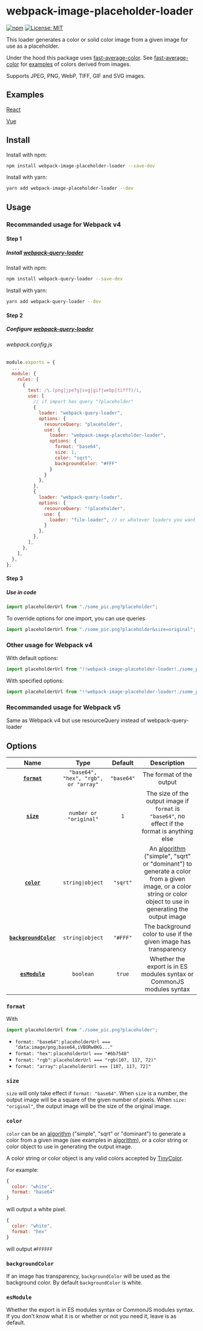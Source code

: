 # webpack-image-placeholder-loader

[![npm](https://img.shields.io/npm/v/webpack-image-placeholder-loader?style=flat)](https://www.npmjs.com/package/webpack-image-placeholder-loader) [![License: MIT](https://img.shields.io/badge/License-MIT-green.svg?style=flat)](https://opensource.org/licenses/MIT)

This loader generates a color or solid color image from a given image for use as a placeholder.

Under the hood this package uses [fast-average-color](https://github.com/fast-average-color/fast-average-color). See [fast-average-color](https://github.com/fast-average-color/fast-average-color) for [examples](https://github.com/fast-average-color/fast-average-color) of colors derived from images.

Supports JPEG, PNG, WebP, TIFF, GIF and SVG images.

## Examples

[React](https://github.com/Calvin-LL/webpack-image-placeholder-loader/tree/master/examples/react)

[Vue](https://github.com/Calvin-LL/webpack-image-placeholder-loader/tree/master/examples/vue)

## Install

Install with npm:

```bash
npm install webpack-image-placeholder-loader --save-dev
```

Install with yarn:

```bash
yarn add webpack-image-placeholder-loader --dev
```

## Usage

### Recommanded usage for Webpack v4

#### Step 1

##### Install [webpack-query-loader](https://github.com/Calvin-LL/webpack-query-loader)

Install with npm:

```bash
npm install webpack-query-loader --save-dev
```

Install with yarn:

```bash
yarn add webpack-query-loader --dev
```

#### Step 2

##### Configure [webpack-query-loader](https://github.com/Calvin-LL/webpack-query-loader)

###### webpack.config.js

```javascript
module.exports = {
  ...
  module: {
    rules: [
      {
        test: /\.(png|jpe?g|svg|gif|webp|tiff?)/i,
        use: [
          // if import has query "?placeholder"
          {
            loader: "webpack-query-loader",
            options: {
              resourceQuery: "placeholder",
              use: {
                loader: "webpack-image-placeholder-loader",
                options: {
                  format: "base64",
                  size: 1,
                  color: "sqrt",
                  backgroundColor: "#FFF"
                }
              }
            },
          },
          {
            loader: "webpack-query-loader",
            options: {
              resourceQuery: "!placeholder",
              use: {
                loader: "file-loader", // or whatever loaders you want to use
              }
            },
          },
        ],
      },
    ],
  },
};

```

#### Step 3

##### Use in code

```javascript
import placeholderUrl from "./some_pic.png?placeholder";
```

To override options for one import, you can use queries

```javascript
import placeholderUrl from "./some_pic.png?placeholder&size=original";
```

### Other usage for Webpack v4

With default options:

```javascript
import placeholderUrl from "!!webpack-image-placeholder-loader!./some_pic.png";
```

With specified options:

```javascript
import placeholderUrl from "!!webpack-image-placeholder-loader!./some_pic.png?format=base64&size=1&color=sqrt&backgroundColor=white";
```

### Recommanded usage for Webpack v5

Same as Webpack v4 but use resourceQuery instead of webpack-query-loader

## Options

|                   Name                    |                 Type                 |  Default   |                                                                                                                       Description                                                                                                                        |
| :---------------------------------------: | :----------------------------------: | :--------: | :------------------------------------------------------------------------------------------------------------------------------------------------------------------------------------------------------------------------------------------------------: |
|          **[`format`](#format)**          | `"base64", "hex", "rgb", or "array"` | `"base64"` |                                                                                                                 The format of the output                                                                                                                 |
|            **[`size`](#size)**            |        `number or "original"`        |    `1`     |                                                                             The size of the output image if `format` is `"base64"`, no effect if the format is anything else                                                                             |
|           **[`color`](#color)**           |           `string\|object`           |  `"sqrt"`  | An [algorithm](https://github.com/fast-average-color/fast-average-color/blob/master/docs/algorithms.md) ("simple", "sqrt" or "dominant") to generate a color from a given image, or a color string or color object to use in generating the output image |
| **[`backgroundColor`](#backgroundcolor)** |           `string\|object`           |  `"#FFF"`  |                                                                                             The background color to use if the given image has transparency                                                                                              |
|        **[`esModule`](#esmodule)**        |              `boolean`               |   `true`   |                                                                                          Whether the export is in ES modules syntax or CommonJS modules syntax                                                                                           |

### `format`

With

```javascript
import placeholderUrl from "./some_pic.png?placeholder";
```

- `format: "base64"`: `placeholderUrl === "data:image/png;base64,iVBORw0KG..."`
- `format: "hex"`: `placeholderUrl === "#6b7548"`
- `format: "rgb"`: `placeholderUrl === "rgb(107, 117, 72)"`
- `format: "array"`: `placeholderUrl === [107, 117, 72]"`

### `size`

`size` will only take effect if `format: "base64"`. When `size` is a number, the output image will be a square of the given number of pixels. When `size: "original"`, the output image will be the size of the original image.

### `color`

`color` can be an [algorithm](https://github.com/fast-average-color/fast-average-color/blob/master/docs/algorithms.md) ("simple", "sqrt" or "dominant") to generate a color from a given image (see examples in [algorithm](https://github.com/fast-average-color/fast-average-color/blob/master/docs/algorithms.md)), or a color string or color object to use in generating the output image.

A color string or color object is any valid colors accepted by [TinyColor](https://github.com/bgrins/TinyColor).

For example:

```javascript
{
  color: "white",
  format: "base64"
}
```

will output a white pixel.

```javascript
{
  color: "white",
  format: "hex"
}
```

will output `#FFFFFF`

### `backgroundColor`

If an image has transparency, `backgroundColor` will be used as the background color. By default `backgroundColor` is white.

### `esModule`

Whether the export is in ES modules syntax or CommonJS modules syntax. If you don't know what it is or whether or not you need it, leave is as default.

